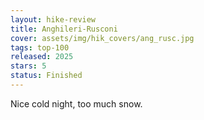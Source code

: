 ```yaml
---
layout: hike-review
title: Anghileri-Rusconi
cover: assets/img/hik_covers/ang_rusc.jpg
tags: top-100
released: 2025
stars: 5
status: Finished
---
```


Nice cold night, too much snow.